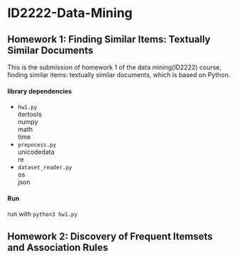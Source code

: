 # ID2222-Data-Mining

## Homework 1: Finding Similar Items: Textually Similar Documents

This is the submission of homework 1 of the data mining(ID2222) course, finding similar items: textually similar documents, which is based on Python.

 #### library dependencies

 + ```hw1.py```  
itertools  
numpy  
math  
time  
 + ```prepocess.py```   
unicodedata  
re  
+ ```dataset_reader.py```  
os  
json  
#### Run
run with ```python3 hw1.py```

## Homework 2: Discovery of Frequent Itemsets and Association Rules